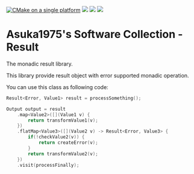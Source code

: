 [![CMake on a single platform](https://github.com/asuka1975/result/actions/workflows/cmake-single-platform.yml/badge.svg)](https://github.com/asuka1975/result/actions/workflows/cmake-single-platform.yml)
![](https://img.shields.io/github/license/asuka1975/result)
![](https://img.shields.io/github/repo-size/asuka1975/result)
![](https://img.shields.io/github/downloads/asuka1975/result/total)

# Asuka1975's Software Collection - Result

The monadic result library.

This library provide result object with error supported monadic operation.

You can use this class as following code:

```cpp
Result<Error, Value1> result = processSomething();

Output output = result
    .map<Value2>([](Value1 v) {
        return transformValue1(v);
    })
    .flatMap<Value3>([](Value2 v) -> Result<Error, Value3> {
        if(!checkValue2(v)) {
            return createError(v);
        }
        return transformValue2(v);
    })
    .visit(processFinally);
```
